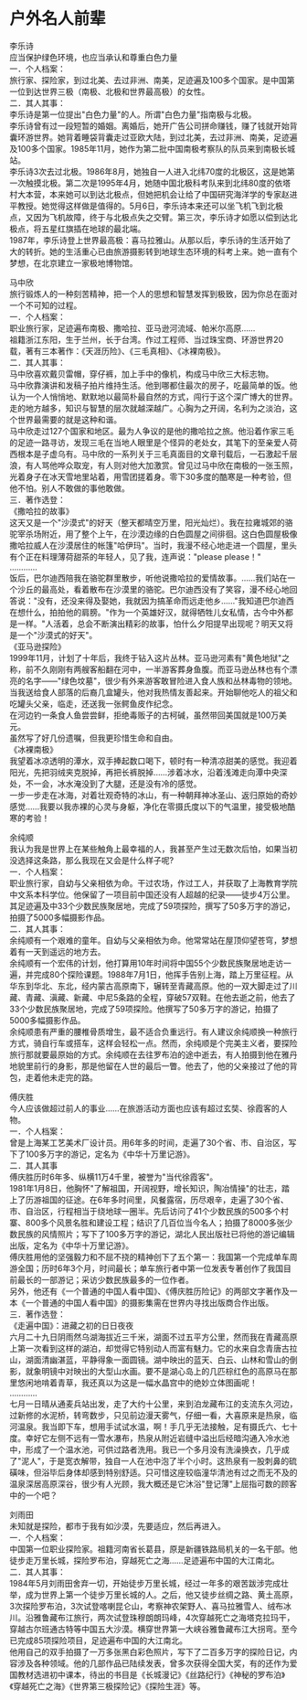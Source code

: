 # 户外名人前辈  
  
李乐诗  
应当保护绿色环境，也应当承认和尊重白色力量  
一．个人档案：  
旅行家、探险家，到过北美、去过非洲、南美，足迹遍及100多个国家。是中国第一位到达世界三极（南极、北极和世界最高极）的女性。  
二．其人其事：  
李乐诗是第一位提出"白色力量"的人。所谓"白色力量"指南极与北极。  
李乐诗曾有过一段短暂的婚姻。离婚后，她开广告公司拼命赚钱，赚了钱就开始背囊环游世界。她背着睡袋背囊走过亚欧大陆，到过北美，去过非洲、南美，足迹遍及100多个国家。1985年11月，她作为第二批中国南极考察队的队员来到南极长城站。  
李乐诗3次去过北极。1986年8月，她独自一人进入北纬70度的北极区，这是她第一次触摸北极。第二次是1995年4月，她随中国北极科考队来到北纬80度的依塔村大本营，本来她可以到达北极点，但她把机会让给了中国研究海洋学的专家赵进平教授。她觉得这样做是值得的。5月6日，李乐诗本来还可以坐飞机飞到北极点，又因为飞机故障，终于与北极点失之交臂。第三次，李乐诗才如愿以偿到达北极点，将五星红旗插在地球的最北端。  
1987年，李乐诗登上世界最高极：喜马拉雅山。从那以后，李乐诗的生活开始了大的转折。她的生活重心已由旅游摄影转到地球生态环境的科考上来。她一直有个梦想，在北京建立一家极地博物馆。  
  
马中欣  
旅行锻炼人的一种刻苦精神，把一个人的思想和智慧发挥到极致，因为你总在面对一个不可知的过程。  
一．个人档案：  
职业旅行家，足迹遍布南极、撒哈拉、亚马逊河流域、帕米尔高原……  
祖籍浙江东阳，生于兰州，长于台湾。作过工程师、当过珠宝商、环游世界20载，著有三本著作：《天涯历险》、《三毛真相》、《冰裸南极》。  
二．其人其事：  
马中欣喜欢戴贝雷帽，穿仔裤，加上手中的像机，构成马中欣三大标志物。  
马中欣靠演讲和发稿子拍片维持生活。他到哪都住最次的房子，吃最简单的饭。他认为一个人悄悄地、默默地以最简朴最自然的方式，闯行于这个深广博大的世界。走的地方越多，知识与智慧的层次就越深越广。心胸为之开阔，名利为之淡泊，这个世界最需要的就是这种和谐。  
马中欣走过127个国家和地区。最为人争议的是他的撒哈拉之旅。他沿着作家三毛的足迹一路寻访，发现三毛在当地人眼里是个怪异的老处女，其笔下的至亲爱人荷西根本是子虚乌有。马中欣的一系列关于三毛真面目的文章刊载后，一石激起千层浪，有人骂他哗众取宠，有人则对他大加激赏。曾见过马中欣在南极的一张玉照，光着身子在冰天雪地里站着，用雪团搓着身。零下30多度的酷寒是一种考验，但他不怕。别人不敢做的事他敢做。  
三．著作选登：  
《撒哈拉的故事》  
这天又是一个"沙漠式"的好天（整天都晴空万里，阳光灿烂）。我在拉雍城郊的骆驼宰杀场附近，用了整个上午，在沙漠边缘的白色圆屋之间徘徊。这白色圆屋极像撒哈拉威人在沙漠居住的帐篷"哈伊玛"。当时，我漫不经心地走进一个圆屋，里头有个正在料理薄荷甜茶的年轻人，见了我，连声说："please please！"  
…………  
饭后，巴尔迪西陪我在骆驼群里散步，听他说撒哈拉的爱情故事。……我们站在一个沙丘的最高处，看着散布在沙漠里的骆驼。巴尔迪西没有了笑容，漫不经心地回答说："没有，还没来得及娶她，我就因为搞革命而远走他乡……"我知道巴尔迪西在想什么，拍拍他的肩膀。"作为一个英雄好汉，就得牺牲儿女私情，古今中外都是一样。"人活着，总会不断演出精彩的故事，怕什么夕阳提早出现呢？明天又将是一个"沙漠式的好天"。  
《亚马逊探险》  
1999年11月，计划了十年后，我终于钻入这片丛林。亚马逊河素有"黄色地狱"之称，前不久刚刚有两艘客船翻在河中，一半游客葬身鱼腹。而亚马逊丛林也有个漂亮的名字——"绿色坟墓"，很少有外来游客敢冒险进入食人族和丛林毒物的领地。当我送给食人部落的后裔几盒罐头，他对我热情友善起来。开始聊他吃人的祖父和吃罐头父亲，临走，还送我一张鳄鱼皮作纪念。  
在河边钓一条食人鱼尝尝鲜，拒绝毒贩子的古柯碱，虽然带回美国就是100万美元。  
虽然写了好几份遗嘱，但我更珍惜生命和自由。  
《冰裸南极》  
我望着冰凉透明的潭水，双手捧起数口喝下，顿时有一种清凉甜美的感觉。我迎着阳光，先把羽绒夹克脱掉，再把长裤脱掉……涉着冰水，沿着浅滩走向潭中央深处，不一会，冰水淹没到了大腿，还是没有冷的感觉。  
一步一步走在冰海，对着壮观奇特的冰山，有一种朝拜神冰圣山、返归原始的奇妙感觉……我要以我赤裸的心灵与身躯，净化在零摄氏度以下的气温里，接受极地酷寒的考验！  
  
余纯顺  
我认为我是世界上在某些触角上最幸福的人，我甚至产生过无数次后怕，如果当初没选择这条路，那么我现在又会是什么样子呢?  
一．个人档案：  
职业旅行家，自幼与父亲相依为命。干过农场，作过工人，并获取了上海教育学院中文系本科学位。他保留了一项目前中国还没有人超越的纪录——徒步4万公里。其足迹遍及中33个少数民族聚居地，完成了59项探险，撰写了50多万字的游记，拍摄了5000多幅摄影作品。  
二．其人其事：  
余纯顺有一个艰难的童年。自幼与父亲相依为命。他常常站在屋顶仰望苍穹，梦想着有一天到遥远的地方去。  
余纯顺有一个宏伟的计划，他打算用10年时间将中国55个少数民族聚居地走访一遍，并完成80个探险课题。1988年7月1日，他挥手告别上海，踏上万里征程。从华东到华北、东北，经内蒙古高原南下，辗转至青藏高原。他的一双大脚走过了川藏、青藏、滇藏、新藏、中尼5条路的全程，穿破57双鞋。在他去逝之前，他去了33个少数民族聚居地，完成了59项探险。他撰写了50多万字的游记，拍摄了5000多幅摄影作品。  
余纯顺患有严重的腰椎骨质增生，最不适合负重远行。有人建议余纯顺换一种旅行方式，骑自行车或搭车，这样会轻松一点。然而，余纯顺是个完美主义者，要探险旅行那就要最原始的方式。余纯顺在去往罗布泊的途中逝去，有人拍摄到他在雅丹地貌里前行的身影，那是他留在人世的最后一瞥。他去了，他的父亲接过了他的背包，走着他未走完的路。  
  
傅庆胜  
今人应该做超过前人的事业……在旅游活动方面也应该有超过玄奘、徐霞客的人物。  
一．个人档案：  
曾是上海某工艺美术厂设计员。用6年多的时间，走遍了30个省、市、自治区，写下了100多万字的游记，定名为《中华十万里记游》。  
二．其人其事  
傅庆胜历时6年多、纵横11万4千里，被誉为"当代徐霞客"。  
1981年1月8日，他胸怀"了解祖国，开阔视野，增长知识，陶冶情操"的壮志，踏上了历游祖国的征途。在6年多时间里，风餐露宿，历尽艰辛，走遍了30个省、市、自治区，行程相当于绕地球一圈半。先后访问了41个少数民族的500多个村寨、800多个风景名胜和建设工程；结识了几百位当今名人；拍摄了8000多张少数民族的风情照片；写下了100多万字的游记，湖北人民出版社已将他的游记编辑出版，定名为《中华十万里记游》。  
傅庆胜用他的坚强毅力和不屈不挠的精神创下了五个第一：我国第一个完成单车周游全国；历时6年3个月，时间最长；单车旅行者中第一位发表专著创作了我国目前最长的一部游记；采访少数民族最多的一位作者。  
另外，他还有《一个普通的中国人看中国》、《傅庆胜历险记》的两部文字著作及一本《一个普通的中国人看中国》的摄影集需在世界内寻找出版商合作出版。  
三．著作选登：  
《走遍中国》：进藏之初的日日夜夜  
六月二十九日阴雨然乌湖海拔近三千米，湖面不过五平方公里，然而我在青藏高原上第一次看到这样的湖泊，却觉得它特别动人而富有魅力。它的水来自念青唐古拉山，湖面清幽湛蓝，平静得象一面圆镜。湖中映出的蓝天、白云、山林和雪山的倒影，就象明镜中对映出的大型山水画。要不是湖心岛上的几匹棕红色的高原马在那里悠闲地啃着青草，我还真以为这是一幅水晶宫中的绝妙立体图画呢！  
…………  
七月一日晴从通麦兵站出发，走了大约十公里，来到泊龙藏布江的支流东久河边，过新修的水泥桥，转弯数步，只见前边漫天雾气，仔细一看，大喜原来是热泉，临河温泉。我当即下车，想用手试试水温，啊！手几乎无法接触，足有摄氏六、七十度。幸好它左侧不远有一雪水瀑布，热泉从附近岩缝中溢出后经暗沟通入冷水池中，形成了一个温水池，可供过路者洗用。我已一个多月没有洗澡换衣，几乎成了"泥人"，于是宽衣解带，独自一人在池中泡了半个小时。这热泉有一股刺鼻的硫磺味，但浴毕后身体却感到特别舒适。只可惜这座较临潼华清池有过之而无不及的温泉深居高原深谷，很少有人光顾，我大概还是它沐浴"登记薄"上屈指可数的顾客中的一个吧？  
  
刘雨田  
未知就是探险，都市于我有如沙漠，先要适应，然后再进入。  
一．个人档案：  
中国第一位职业探险家。祖籍河南省长葛县，原是新疆铁路局机关的一名干部。他徒步走万里长城，探险罗布泊，穿越死亡之海……足迹遍布中国的大江南北。  
二．其人其事：  
1984年5月刘雨田舍弃一切，开始徒步万里长城，经过一年多的艰苦跋涉完成壮举，成为世界上第一个徒步万里长城的人。之后，他又徒步丝绸之路、黄土高原，3次探险罗布泊，3次试登喀喇昆仑山，考察神农架野人、喜马拉雅雪人、绒布冰川。沿雅鲁藏布江旅行，两次试登珠穆朗朗玛峰，4次穿越死亡之海塔克拉玛干，穿越古尔班通古特等中国五大沙漠。横穿世界第一大峡谷雅鲁藏布江大拐弯。至今已完成85项探险项目，足迹遍布中国的大江南北。  
他用自己的双手拍摄了一万多张黑白彩色照片，写下了二百多万字的探险日记，内容涉及各种领域。他的几部作品已陆续发表，曾多次获得全国大奖，有的还作为爱国教材选进初中课本，待出的书目是《长城漫记》《丝路纪行》《神秘的罗布泊》《穿越死亡之海》《世界第三极探险记》《探险生涯》等。 